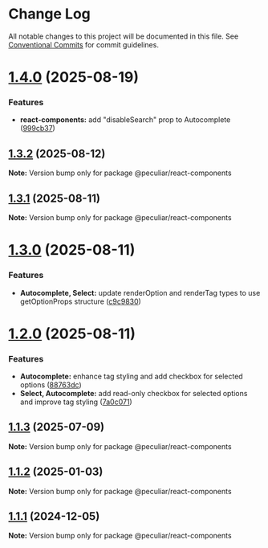 # Change Log

All notable changes to this project will be documented in this file.
See [Conventional Commits](https://conventionalcommits.org) for commit guidelines.

# [1.4.0](https://github.com/PeculiarVentures/peculiar-ui/compare/@peculiar/react-components@1.3.2...@peculiar/react-components@1.4.0) (2025-08-19)


### Features

* **react-components:** add "disableSearch" prop to Autocomplete ([999cb37](https://github.com/PeculiarVentures/peculiar-ui/commit/999cb37c82f1ed1ffffb32c29195b9c8c64ed35f))





## [1.3.2](https://github.com/PeculiarVentures/peculiar-ui/compare/@peculiar/react-components@1.3.1...@peculiar/react-components@1.3.2) (2025-08-12)

**Note:** Version bump only for package @peculiar/react-components





## [1.3.1](https://github.com/PeculiarVentures/peculiar-ui/compare/@peculiar/react-components@1.3.0...@peculiar/react-components@1.3.1) (2025-08-11)

**Note:** Version bump only for package @peculiar/react-components





# [1.3.0](https://github.com/PeculiarVentures/peculiar-ui/compare/@peculiar/react-components@1.2.0...@peculiar/react-components@1.3.0) (2025-08-11)


### Features

* **Autocomplete, Select:** update renderOption and renderTag types to use getOptionProps structure ([c9c9830](https://github.com/PeculiarVentures/peculiar-ui/commit/c9c98309091fbe4ef048368d739fb4caf797e1ac))





# [1.2.0](https://github.com/PeculiarVentures/peculiar-ui/compare/@peculiar/react-components@1.1.3...@peculiar/react-components@1.2.0) (2025-08-11)


### Features

* **Autocomplete:** enhance tag styling and add checkbox for selected options ([88763dc](https://github.com/PeculiarVentures/peculiar-ui/commit/88763dc1bdcf62775a849bc6de75a9565eba8efc))
* **Select, Autocomplete:** add read-only checkbox for selected options and improve tag styling ([7a0c071](https://github.com/PeculiarVentures/peculiar-ui/commit/7a0c071df61a13eee6ecf610287d952cf9ba8dd9))





## [1.1.3](https://github.com/PeculiarVentures/peculiar-ui/compare/@peculiar/react-components@1.1.2...@peculiar/react-components@1.1.3) (2025-07-09)

**Note:** Version bump only for package @peculiar/react-components





## [1.1.2](https://github.com/PeculiarVentures/peculiar-ui/compare/@peculiar/react-components@1.1.1...@peculiar/react-components@1.1.2) (2025-01-03)

**Note:** Version bump only for package @peculiar/react-components





## [1.1.1](https://github.com/PeculiarVentures/peculiar-ui/compare/@peculiar/react-components@1.1.1-alpha.0...@peculiar/react-components@1.1.1) (2024-12-05)

**Note:** Version bump only for package @peculiar/react-components
